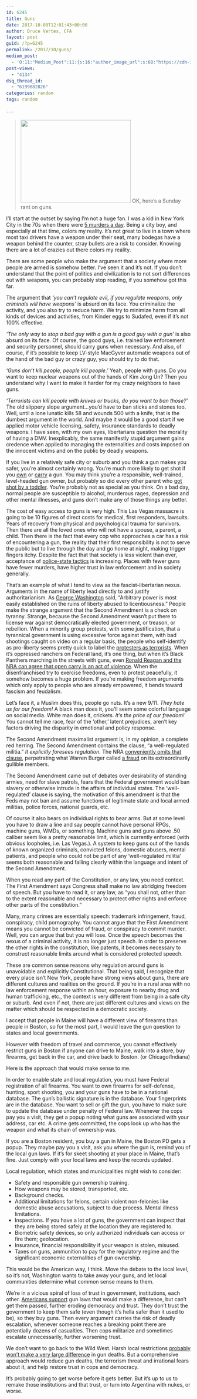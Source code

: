 ```yaml
---
id: 6245
title: Guns
date: 2017-10-08T12:01:43+00:00
author: Druce Vertes, CFA
layout: post
guid: /?p=6245
permalink: /2017/10/guns/
medium_post:
  - 'O:11:"Medium_Post":11:{s:16:"author_image_url";s:68:"https://cdn-images-1.medium.com/fit/c/200/200/0*tLekueVp7unnAXxY.jpg";s:10:"author_url";s:25:"https://medium.com/@druce";s:11:"byline_name";N;s:12:"byline_email";N;s:10:"cross_link";s:2:"no";s:2:"id";s:12:"dc2faf955028";s:21:"follower_notification";s:3:"yes";s:7:"license";s:19:"all-rights-reserved";s:14:"publication_id";s:2:"-1";s:6:"status";s:6:"public";s:3:"url";s:43:"https://medium.com/@druce/guns-dc2faf955028";}'
post-views:
  - "4134"
dsq_thread_id:
  - "6199882826"
categories: random
tags: random

---
```


> [<img src="/assets/wp-content/uploads/2017/10/22137048_1975147752763795_2402912629064646569_o-300x225.jpg" alt="" width="300" height="225" class="alignright size-medium wp-image-6258" srcset="/assets/wp-content/uploads/2017/10/22137048_1975147752763795_2402912629064646569_o-300x225.jpg 300w, /assets/wp-content/uploads/2017/10/22137048_1975147752763795_2402912629064646569_o-768x576.jpg 768w, /assets/wp-content/uploads/2017/10/22137048_1975147752763795_2402912629064646569_o-1024x768.jpg 1024w, /assets/wp-content/uploads/2017/10/22137048_1975147752763795_2402912629064646569_o.jpg 1280w" sizes="(max-width: 300px) 100vw, 300px" />](/assets/wp-content/uploads/2017/10/22137048_1975147752763795_2402912629064646569_o.jpg) OK, here’s a Sunday rant on guns.

<!--more-->

I’ll start at the outset by saying I’m not a huge fan. I was a kid in New York City in the 70s when there were [5 murders a day](https://qz.com/162289/217-years-of-homicide-in-new-york/). Being a city boy, and especially at that time, colors my reality. It’s not great to live in a town where most taxi drivers have a weapon under their seat, many bodegas have a weapon behind the counter, stray bullets are a risk to consider. Knowing there are a lot of crazies out there colors my reality. 

There are some people who make the argument that a society where more people are armed is somehow better. I’ve seen it and it’s not. If you don’t understand that the point of politics and civilization is to not sort differences out with weapons, you can probably stop reading, if you somehow got this far. 

The argument that _‘you can’t regulate evil, if you regulate weapons, only criminals will have weapons’_ is absurd on its face. You criminalize the activity, and you also try to reduce harm. We try to minimize harm from all kinds of devices and activities, from Kinder eggs to Sudafed, even if it’s not 100% effective. 

_‘The only way to stop a bad guy with a gun is a good guy with a gun’_ is also absurd on its face. Of course, the good guys, i.e. trained law enforcement and security personnel, should carry guns when necessary. And also, of course, if it’s possible to keep LV-style MacGyver automatic weapons out of the hand of the bad guy or crazy guy, you should try to do that. 

_‘Guns don’t kill people, people kill people.’_ Yeah, people with guns. Do you want to keep nuclear weapons out of the hands of Kim Jong Un? Then you understand why I want to make it harder for my crazy neighbors to have guns. 

_‘Terrorists can kill people with knives or trucks, do you want to ban those?’_ The old slippery slope argument…you’d have to ban sticks and stones too. Well, until a lone lunatic kills 58 and wounds 500 with a knife, that is the dumbest argument in the world. And maybe it would be a good start if we applied motor vehicle licensing, safety, insurance standards to deadly weapons. I have seen, with my own eyes, libertarians question the morality of having a DMV. Inexplicably, the same manifestly stupid argument gains credence when applied to managing the externalities and costs imposed on the innocent victims and on the public by deadly weapons.

If you live in a relatively safe city or suburb and you think a gun makes you safer, you’re almost certainly wrong. You’re much more likely to get shot if you [own](http://www.slate.com/articles/health_and_science/medical_examiner/2015/01/good_guy_with_a_gun_myth_guns_increase_the_risk_of_homicide_accidents_suicide.html) or [carry](https://www.newscientist.com/article/dn17922-carrying-a-gun-increases-risk-of-getting-shot-and-killed/) a gun. You may think you’re a responsible, well-trained, level-headed gun owner, but probably so did every other parent who [got shot by a toddler](https://www.washingtonpost.com/news/wonk/wp/2016/10/20/toddlers-have-shot-at-least-50-people-this-year/?utm_term=.a89e90cc66b2). You’re probably not as special as you think. On a bad day, normal people are susceptible to alcohol, murderous rages, depression and other mental illnesses, and guns don’t make any of those things any better.

The cost of easy access to guns is very high. This Las Vegas massacre is going to be 10 figures of direct costs for medical, first responders, lawsuits. Years of recovery from physical and psychological trauma for survivors. Then there are all the loved ones who will not have a spouse, a parent, a child. Then there is the fact that every cop who approaches a car has a risk of encountering a gun, the reality that their first responsibility is not to serve the public but to live through the day and go home at night, making trigger fingers itchy. Despite the fact that that society is less violent than ever, acceptance of [police-state tactics](http://www.motherjones.com/politics/2014/10/swat-warrior-cops-police-militarization-urban-shield/) is increasing. Places with fewer guns have fewer murders, have higher trust in law enforcement and in society generally.

That’s an example of what I tend to view as the fascist-libertarian nexus. Arguments in the name of liberty lead directly to and justify authoritarianism. As [George Washington](https://www.brainyquote.com/quotes/quotes/g/georgewash162754.html) said, “Arbitrary power is most easily established on the ruins of liberty abused to licentiousness.” People make the strange argument that the Second Amendment is a check on tyranny. Strange, because the Second Amendment wasn’t put there to license war against democratically elected government, or treason, or rebellion. When a minority group protests, with some justification, that a tyrannical government is using excessive force against them, with bad shootings caught on video on a regular basis, the people who self-identify as pro-liberty seems pretty quick to label the [protesters as terrorists](https://www.economist.com/blogs/economist-explains/2017/08/economist-explains-15). When it’s oppressed ranchers on Federal land, it’s one thing, but when it’s Black Panthers marching in the streets with guns, even [Ronald Reagan and the NRA can agree that open carry is an act of violence](http://theweek.com/articles/582926/how-ronald-reagan-learned-love-gun-control). When the disenfranchised try to exercise freedoms, even to protest peacefully, it somehow becomes a huge problem. If you’re making freedom arguments which only apply to people who are already empowered, it bends toward fascism and feudalism.

Let’s face it, a Muslim does this, people go nuts. It’s a new 9/11. _They hate us for our freedom!_ A black man does it, you’ll seem some colorful language on social media. White man does it, crickets. _It’s the price of our freedom!_ You cannot tell me race, fear of the ‘other,’ latent prejudices, aren’t key factors driving the disparity in emotional and policy response.

The Second Amendment maximalist argument is, in my opinion, a complete red herring. The Second Amendment contains the clause, “a well-regulated militia.” _It explicitly foresees regulation._ The NRA [conveniently omits that clause](http://www.politico.com/magazine/story/2014/05/nra-guns-second-amendment-106856_Page2.html#.Wdq3iRNSxZ0), perpetrating what Warren Burger called [a fraud](http://www.milwaukeeindependent.com/external/warren-burger-and-nra-gun-lobbys-big-fraud-on-second-amendment/) on its extraordinarily gullible members.

The Second Amendment came out of debates over desirability of standing armies, need for slave patrols, fears that the Federal government would ban slavery or otherwise intrude in the affairs of individual states. The ‘well-regulated’ clause is saying, the motivation of this amendment is that the Feds may not ban and assume functions of legitimate state and local armed militias, police forces, national guards, etc. 

Of course it also bears on individual rights to bear arms. But at some level you have to draw a line and say people cannot have personal RPGs, machine guns, WMDs, or something. Machine guns and guns above .50 caliber seem like a pretty reasonable limit, which is currently enforced (with obvious loopholes, i.e. Las Vegas.). A system to keep guns out of the hands of known organized criminals, convicted felons, domestic abusers, mental patients, and people who could not be part of any ‘well-regulated militia’ seems both reasonable and falling clearly within the language and intent of the Second Amendment.

When you read any part of the Constitution, or any law, you need context. The First Amendment says Congress shall make no law abridging freedom of speech. But you have to read it, or any law, as “you shall not, other than to the extent reasonable and necessary to protect other rights and enforce other parts of the constitution.”

Many, many crimes are essentially speech: trademark infringement, fraud, conspiracy, child pornography. You cannot argue that the First Amendment means you cannot be convicted of fraud, or conspiracy to commit murder. Well, you can argue that but you will lose. Once the speech becomes the nexus of a criminal activity, it is no longer just speech. In order to preserve the other rights in the constitution, like patents, it becomes necessary to construct reasonable limits around what is considered protected speech.

These are common sense reasons why regulation around guns is unavoidable and explicitly Constitutional. That being said, I recognize that every place isn’t New York, people have strong views about guns, there are different cultures and realities on the ground. If you’re in a rural area with no law enforcement response within an hour, exposure to nearby drug and human trafficking, etc., the context is very different from being in a safe city or suburb. And even if not, there are just different cultures and views on the matter which should be respected in a democratic society.

I accept that people in Maine will have a different view of firearms than people in Boston, so for the most part, I would leave the gun question to states and local governments. 

However with freedom of travel and commerce, you cannot effectively restrict guns in Boston if anyone can drive to Maine, walk into a store, buy firearms, get back in the car, and drive back to Boston. (or Chicago/Indiana)

Here is the approach that would make sense to me. 

In order to enable state and local regulation, you must have Federal registration of all firearms. You want to own firearms for self-defense, hunting, sport shooting, you and your guns have to be in a national database. The gun’s ballistic signature is in the database. Your fingerprints are in the database. You want to sell or gift the gun, you have to make sure to update the database under penalty of Federal law. Whenever the cops pay you a visit, they get a popup noting what guns are associated with your address, car etc. A crime gets committed, the cops look up who has the weapon and what its chain of ownership was. 

If you are a Boston resident, you buy a gun in Maine, the Boston PD gets a popup. They maybe pay you a visit, ask you where the gun is, remind you of the local gun laws. If it’s for skeet shooting at your place in Maine, that’s fine. Just comply with your local laws and keep the records updated.

Local regulation, which states and municipalities might wish to consider:

  * Safety and responsible gun ownership training.
  * How weapons may be stored, transported, etc.
  * Background checks.
  * Additional limitations for felons, certain violent non-felonies like domestic abuse accusations, subject to due process. Mental illness limitations.
  * Inspections. If you have a lot of guns, the government can inspect that they are being stored safely at the location they are registered to.
  * Biometric safety devices, so only authorized individuals can access or fire them; geolocation.
  * Insurance, financial responsibility if your weapon is stolen, misused.
  * Taxes on guns, ammunition to pay for the regulatory regime and the significant economic externalities of gun ownership.

This would be the American way, I think. Move the debate to the local level, so it’s not, Washington wants to take away your guns, and let local communities determine what common sense means to them.

We’re in a vicious spiral of loss of trust in government, institutions, each other. [Americans support](https://www.nytimes.com/interactive/2017/10/05/upshot/how-to-reduce-mass-shooting-deaths-experts-say-these-gun-laws-could-help.html) gun laws that would make a difference, but can’t get them passed, further eroding democracy and trust. They don’t trust the government to keep them safe (even though it’s hella safer than it used to be), so they buy guns. Then every argument carries the risk of deadly escalation, whenever someone reaches a breaking point there are potentially dozens of casualties. Then cops militarize and sometimes escalate unnecessarily, further worsening trust. 

We don’t want to go back to the Wild West. Harsh local restrictions [probably won’t make a very large difference](http://nationalpost.com/opinion/leah-libresco-i-thought-gun-control-was-the-answer-then-my-research-told-me-otherwise) in gun deaths. But a comprehensive approach would reduce gun deaths, the terrorism threat and irrational fears about it, and help restore trust in cops and democracy.

It’s probably going to get worse before it gets better. But it’s up to us to remake those institutions and that trust, or turn into Argentina with nukes, or worse.
